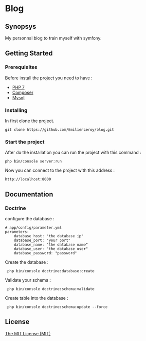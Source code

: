 Blog
========

## Synopsys

My personnal blog to train myself with symfony.

## Getting Started

### Prerequisites

Before install the project you need to have :


* [PHP 7](http://php.net/)
* [Composer](https://getcomposer.org/download/)
* [Mysql](https://www.mysql.com/)


### Installing

In first clone the project.
```
git clone https://github.com/EmilienLeroy/blog.git
```


### Start the project

After do the installation you can run the project with this command :

```
php bin/console server:run
```

Now you can connect to the project with this address :

```
http://localhost:8000
```

## Documentation

### Doctrine

configure the database : 
```
# app/config/parameter.yml
parameters:
    database_host: "the database ip"
    database_port: "your port"
    database_name: "the database name"
    database_user: "the database user"
    database_password: "password"
```

Create the database :
```
 php bin/console doctrine:database:create
```

Validate your schema : 
```
 php bin/console doctrine:schema:validate
```

Create table into the database :
```
 php bin/console doctrine:schema:update --force
```

## License

[The MIT License (MIT)](https://opensource.org/licenses/MIT)
